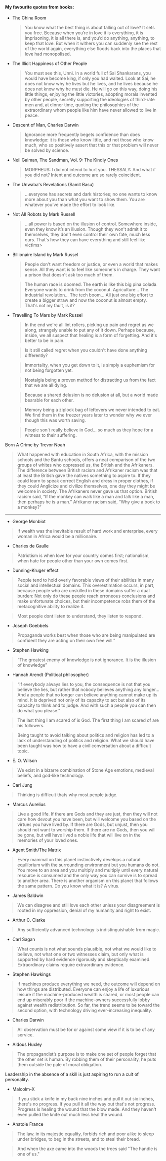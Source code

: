 #### My favourite quotes from books:

- The China Room
  > You know what the best thing is about falling out of love? It sets you free. Because when you’re in love it is everything, it is imprisoning, it is all there is, and you’d do anything, anything, to keep that love. But when it withers you can suddenly see the rest of the world again, everything else floods back into the places that love had monopolised.

- The Illicit Happiness of Other People
  > You must see this, Unni. In a world full of Sai Shankarans, you would have become king, if only you had waited. Look at Sai, he does not know why he lives but he lives, and he lives because he does not know why he must die. He will go on this way, doing his little things, enjoying the little victories, adopting morals invented by other people, secretly supporting the ideologies of third-rate men and, at dinner time, quoting the philosophies of the extraordinary whom people like him have never allowed to live in peace.

- Descent of Man, Charles Darwin
  > Ignorance more frequently begets confidence than does knowledge: it is those who know little, and not those who know much, who so positively assert that this or that problem will never be solved by science.


- Neil Gaiman, The Sandman, Vol. 9: The Kindly Ones
  > MORPHEUS: I did not intend to hurt you.
  > THESSALY: And what if you did not? Intent and outcome are so rarely coincident.

- The Unwaba's Revelations (Samit Basu)
  > ...everyone has secrets and dark histories; no one wants to know more about you than what you want to show them. You are whatever you’ve made the effort to look like.



- Not All Robots by Mark Russell
  > ...all power is based on the illusion of control. Somewhere inside, even they know it’s an illusion.
  > Though they won't admit it to themselves, they don't even control their own fate, much less ours.
  > That's how they can have everything and still feel like victims>


- Billionaire Island by Mark Russel

  > People don't want freedom or justice, or even a world that makes sense. All they want is to feel like someone's in charge. They want a prison that doesn't ask too much of them.

  >The human race is doomed. The earth is like this big pina colada. Everyone wants to drink from the coconut. Agriculture... The industrial revolution... The tech boom... All just one big effort to create a bigger straw and now the coconut is almost empty. That's not my fault, is it?


- Travelling To Mars by Mark Russel

  > In the end we're all lint rollers, picking up pain and regret as we along, strangely unable to put any of it down. Perhaps because, inside, we all suspect that healing is a form of forgetting. And it's better to be in pain.

  > Is it still called regret when you couldn't have done anything differently?

  > Immortality, when you get down to it, is simply a euphemism for not being forgotten yet.

  > Nostalgia being a proven method for distracting us from the fact that we are all dying.

  > Because a shared delusion is no delusion at all, but a world made bearable for each other.

  > Memory being a ziplock bag of leftovers we never intended to eat. We find them in the freezer years later to wonder why we ever though this was worth saving.

  > People son't really believe in God... so much as they hope for a witness to their suffering.


Born A Crime by Trevor Noah
> What happened with education in South Africa, with the mission schools and the Bantu schools, offers a neat comparison of the two groups of whites who oppressed us, the British and the Afrikaners. The difference between British racism and Afrikaner racism was that at least the British gave the natives something to aspire to. If they could learn to speak correct English and dress in proper clothes, if they could Anglicize and civilize themselves, one day they might be welcome in society. The Afrikaners never gave us that option. British racism said, “If the monkey can walk like a man and talk like a man, then perhaps he is a man.” Afrikaner racism said, “Why give a book to a monkey?”

---

- George Monbiot
> If wealth was the inevitable result of hard work and enterprise, every woman in Africa would be a millionaire.

- Charles de Gaulle
> Patriotism is when love for your country comes first; nationalism, when hate for people other than your own comes first.

- Dunning-Kruger effect
> People tend to hold overly favorable views of their abilities in many social and intellectual domains. This overestimation occurs, in part, because people who are unskilled in these domains suffer a dual burden: Not only do these people reach erroneous conclusions and make unfortunate choices, but their incompetence robs them of the metacognitive ability to realize it.

> Most people dont listen to understand, they listen to respond.

- Joseph Goebbels 
> Propaganda works best when those who are being manipulated are confident they are acting on their own free will."

- Stephen Hawking
>  “The greatest enemy of knowledge is not ignorance. It is the illusion of knowledge”

- Hannah Arendt (Political philosopher)
 > “If everybody always lies to you, the consequence is not that you believe the lies, but rather that nobody believes anything any longer… And a people that no longer can believe anything cannot make up its mind. It is deprived not only of its capacity to act but also of its capacity to think and to judge. And with such a people you can then do what you please.”

> The last thing I am scared of is God. The first thing I am scared of are his followers.


> Being taught to avoid talking about politics and religion has led to a lack of understanding of politics and religion. What we should have been taught was how to have a civil conversation about a difficult topic.


- E. O. Wilson
> We exist in a bizarre combination of Stone Age emotions, medieval beliefs, and god-like technology.

- Carl Jung
> Thinking is difficult thats why most people judge.

- Marcus Aurelius
> Live a good life. If there are Gods and they are just, then they will not care how devout you have been, but will welcome you based on the virtues you have lived by. If there are Gods, but unjust, then you should not want to worship them. If there are no Gods, then you will be gone, but will have lived a noble life that will live on in the memories of your loved ones.

- Agent Smith/The Matrix
> Every mammal on this planet instinctively develops a natural equilibrium with the surrounding environment but you humans do not. You move to an area and you multiply and multiply until every natural resource is consumed and the only way you can survive is to spread to another area. There is another organism on this planet that follows the same pattern. Do you know what it is? A virus.

- James Baldwin
> We can disagree and still love each other unless your disagreement is rooted in my oppression, denial of my humanity and right to exist.

- Arthur C. Clarke
> Any sufficiently advanced technology is indistinguishable from magic. 

- Carl Sagan
>What counts is not what sounds plausible, not what we would like to believe, not what one or two witnesses claim, but only what is supported by hard evidence rigorously and skeptically examined. Extraordinary claims require extraordinary evidence.

- Stephen Hawkings
>If machines produce everything we need, the outcome will depend on how things are distributed. Everyone can enjoy a life of luxurious leisure if the machine-produced wealth is shared, or most people can end up miserably poor if the machine-owners successfully lobby against wealth redistribution. So far, the trend seems to be toward the second option, with technology driving ever-increasing inequality.

- Charles Darwin
> All observation must be for or against some view if it is to be of any service.

- Aldous Huxley
> The propagandist’s purpose is to make one set of people forget that the other set is human. By robbing them of their personality, he puts them outside the pale of moral obligation.

Leadership in the absence of a skill is just aspiring to run a cult of personality.

- Malcolm-X
> If you stick a knife in my back nine inches and pull it out six inches, there's no progress. If you pull it all the way out that's not progress. Progress is healing the wound that the blow made. And they haven't even pulled the knife out much less heal the wound.

-  Anatole France
> The law, in its majestic equality, forbids rich and poor alike to sleep under bridges, to beg in the streets, and to steal their bread.

  >And when the axe came into the woods the trees said "The handle is one of us."
